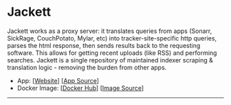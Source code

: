 # Jackett

Jackett works as a proxy server: it translates queries from apps (Sonarr, SickRage, CouchPotato, Mylar, etc) into tracker-site-specific http queries, parses the html response, then sends results back to the requesting software. This allows for getting recent uploads (like RSS) and performing searches. Jackett is a single repository of maintained indexer scraping & translation logic - removing the burden from other apps.

- App: [[Website](https://docs.linuxserver.io/images/docker-jackett)] [[App Source](https://github.com/linuxserver/docker-jackett/commits)]
- Docker Image: [[Docker Hub](https://hub.docker.com/)] [[Image Source](https://hub.docker.com/r/linuxserver/jackett/)]

---